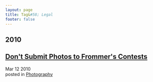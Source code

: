 ```yaml
---
layout: page
title: Tag&#58; Legal
footer: false
---
```


<div id="blog-archives" class="category">
<h2>2010</h2>

<article>
<h1><a href="/2010/03/12/boycott-frommers/index.html">Don't Submit Photos to Frommer's Contests</a></h1>
<time datetime="2010-03-12T00:00:00-06:00" pubdate><span class='month'>Mar</span> <span class='day'>12</span> <span class='year'>2010</span></time>
<footer>
<span class="categories">posted in 
<a href='/categories/photography/'>Photography</a></span>
</footer>
</article>
</div>
